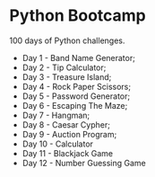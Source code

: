 # Python Bootcamp

100 days of Python challenges.

- Day 1 - Band Name Generator;
- Day 2 - Tip Calculator;
- Day 3 - Treasure Island;
- Day 4 - Rock Paper Scissors;
- Day 5 - Password Generator;
- Day 6 - Escaping The Maze;
- Day 7 - Hangman;
- Day 8 - Caesar Cypher;
- Day 9 - Auction Program;
- Day 10 - Calculator
- Day 11 - Blackjack Game
- Day 12 - Number Guessing Game
